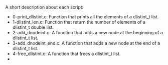 A short description about each script:
+ 0-print_dlistint.c: Function that prints all the elements of a dlistint_t list.
+ 1-dlistint_len.c: Function that return the number of elements of a dlistint_t double list.
+ 2-add_dnodeint.c: A function that adds a new node at the beginning of a dlistint_t list.
+ 3-add_dnodeint_end.c: A function that adds a new node at the end of a dlistint_t list.
+ 4-free_dlistint.c: A function that frees a dlistint_t list.
+
